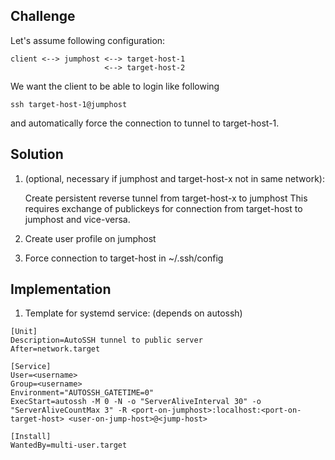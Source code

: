 ## Challenge

Let's assume following configuration:

```
client <--> jumphost <--> target-host-1
                     <--> target-host-2
```

We want the client to be able to login like following

`ssh target-host-1@jumphost`

and automatically force the connection to tunnel to target-host-1.

## Solution

1. (optional, necessary if jumphost and target-host-x not in same network):

   Create persistent reverse tunnel from target-host-x to jumphost
   This requires exchange of publickeys for connection from target-host to jumphost and vice-versa.
2. Create user profile on jumphost
3. Force connection to target-host in ~/.ssh/config

## Implementation

1. Template for systemd service:
(depends on autossh)
```
[Unit]
Description=AutoSSH tunnel to public server
After=network.target

[Service]
User=<username>
Group=<username>
Environment="AUTOSSH_GATETIME=0"
ExecStart=autossh -M 0 -N -o "ServerAliveInterval 30" -o "ServerAliveCountMax 3" -R <port-on-jumphost>:localhost:<port-on-target-host> <user-on-jump-host>@<jump-host>

[Install]
WantedBy=multi-user.target
```
